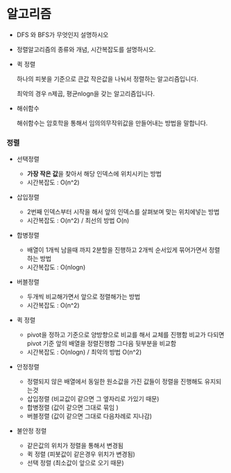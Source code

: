 # 알고리즘

- DFS 와 BFS가 무엇인지 설명하시오



- 정렬알고리즘의 종류와 개념, 시간복잡도를 설명하시오.



- 퀵 정렬

  하나의 피봇을 기준으로 큰값 작은값을 나눠서 정렬하는 알고리즘입니다.

  최악의 경우 n제곱, 평균nlogn을 갖는 알고리즘입니다.



- 해쉬함수

  해쉬함수는 암호학을 통해서 임의의무작위값을 만들어내는 방법을 말합니다.



### 정렬

- 선택정렬
  - **가장 작은 값**을 찾아서 해당 인덱스에 위치시키는 방법
  - 시간복잡도 : O(n^2)
- 삽입정렬
  - 2번째 인덱스부터 시작을 해서 앞의 인덱스를 살펴보며 맞는 위치에넣는 방법
  - 시간복잡도 : O(n^2)  / 최선의 방법 O(n)
- 합병정렬
  - 배열이 1개씩 남을때 까지 2분할을 진행하고 2개씩 순서있게 묶어가면서 정렬하는 방법 
  - 시간복잡도 : O(nlogn)
- 버블정렬
  - 두개씩 비교해가면서 앞으로 정렬해가는 방법
  - 시간복잡도 : O(n^2)
- 퀵 정렬
  - pivot을 정하고 기준으로 양방향으로 비교를 해서 교체를 진행함 비교가 다되면 pivot 기준 앞의 배열을 정렬진행함 그다음 뒷부분을 비교함
  - 시간복잡도 : O(nlogn) / 최악의 방법 O(n^2)



- 안정정렬
  - 정렬되지 않은 배열에서 동일한 원소값을 가진 값들이 정렬을 진행해도 유지되는것
  - 삽입정렬 (비교값이 같으면 그 옆자리로 가있기 때문)
  - 합병정렬 (값이 같으면 그대로 묶임 )
  - 버블정렬 (값이 같으면 그대로 다음차례로 지나감)
- 불안정 정렬
  - 같은값의 위치가 정렬을 통해서 변경됨
  - 퀵 정렬 (피봇값이 같은경우 위치가 변경됨)
  - 선택 정렬 (최소값이 앞으로 오기 때문)